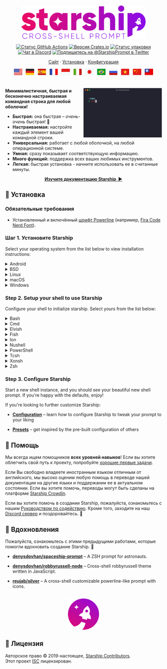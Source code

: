<p align="center">
  <img
    width="400"
    src="https://raw.githubusercontent.com/starship/starship/master/media/logo.png"
    alt="Starship - меж-оболочная командная строка"
 />
</p>

<p align="center">
  <a href="https://github.com/starship/starship/actions"
    ><img
      src="https://img.shields.io/github/workflow/status/starship/starship/Main workflow/master?label=workflow&style=flat-square"
      alt="Статус GitHub Actions"
 /></a>
  <a href="https://crates.io/crates/starship"
    ><img
      src="https://img.shields.io/crates/v/starship?style=flat-square"
      alt="Версия Crates.io"
 /></a>
  <a href="https://repology.org/project/starship/versions"
    ><img
      src="https://img.shields.io/repology/repositories/starship?label=in%20repositories&style=flat-square"
      alt="Статус упаковки" /></a
><br />
  <a href="https://discord.gg/starship"
    ><img
      src="https://img.shields.io/discord/567163873606500352?label=discord&logoColor=white&style=flat-square"
      alt="Чат в Discord"
 /></a>
  <a href="https://twitter.com/StarshipPrompt"
    ><img
      src="https://img.shields.io/badge/twitter-@StarshipPrompt-1DA1F3?style=flat-square"
      alt="Подпишитесь на @StarshipPrompt в Twitter"
 /></a>
</p>

<p align="center">
  <a href="https://starship.rs">Сайт</a>
  ·
  <a href="#🚀-installation">Установка</a>
  ·
  <a href="https://starship.rs/config/">Конфигурация</a>
</p>

<p align="center">
  <a href="https://github.com/starship/starship/blob/master/README.md"
    ><img
      height="20"
      src="https://raw.githubusercontent.com/starship/starship/master/media/flag-us.png"
      alt="English"
 /></a>
  &nbsp;
  <a
    href="https://github.com/starship/starship/blob/master/docs/de-DE/guide/README.md"
    ><img
      height="20"
      src="https://raw.githubusercontent.com/starship/starship/master/media/flag-de.png"
      alt="Deutsch"
 /></a>
  &nbsp;
  <a
    href="https://github.com/starship/starship/blob/master/docs/es-ES/guide/README.md"
    ><img
      height="20"
      src="https://raw.githubusercontent.com/starship/starship/master/media/flag-es.png"
      alt="Español"
 /></a>
  &nbsp;
  <a
    href="https://github.com/starship/starship/blob/master/docs/fr-FR/guide/README.md"
    ><img
      height="20"
      src="https://raw.githubusercontent.com/starship/starship/master/media/flag-fr.png"
      alt="Français"
 /></a>
  &nbsp;
  <a
    href="https://github.com/starship/starship/blob/master/docs/id-ID/guide/README.md"
    ><img
      height="20"
      src="https://raw.githubusercontent.com/starship/starship/master/media/flag-id.png"
      alt="Bahasa Indonesia"
 /></a>
  &nbsp;
  <a
    href="https://github.com/starship/starship/blob/master/docs/it-IT/guide/README.md"
    ><img
      height="20"
      src="https://raw.githubusercontent.com/starship/starship/master/media/flag-it.png"
      alt="Italiano"
 /></a>
  &nbsp;
  <a
    href="https://github.com/starship/starship/blob/master/docs/ja-JP/guide/README.md"
    ><img
      height="20"
      src="https://raw.githubusercontent.com/starship/starship/master/media/flag-jp.png"
      alt="日本語"
 /></a>
  &nbsp;
  <a
    href="https://github.com/starship/starship/blob/master/docs/pt-BR/guide/README.md"
    ><img
      height="20"
      src="https://raw.githubusercontent.com/starship/starship/master/media/flag-br.png"
      alt="Português do Brasil"
 /></a>
  &nbsp;
  <a
    href="https://github.com/starship/starship/blob/master/docs/ru-RU/guide/README.md"
    ><img
      height="20"
      src="https://raw.githubusercontent.com/starship/starship/master/media/flag-ru.png"
      alt="Русский"
 /></a>
  &nbsp;
  <a
    href="https://github.com/starship/starship/blob/master/docs/vi-VN/guide/README.md"
    ><img
      height="20"
      src="https://raw.githubusercontent.com/starship/starship/master/media/flag-vn.png"
      alt="Tiếng Việt"
 /></a>
  &nbsp;
  <a
    href="https://github.com/starship/starship/blob/master/docs/zh-CN/guide/README.md"
    ><img
      height="20"
      src="https://raw.githubusercontent.com/starship/starship/master/media/flag-cn.png"
      alt="简体中文"
 /></a>
  &nbsp;
  <a
    href="https://github.com/starship/starship/blob/master/docs/zh-TW/guide/README.md"
    ><img
      height="20"
      src="https://raw.githubusercontent.com/starship/starship/master/media/flag-tw.png"
      alt="繁體中文"
 /></a>
</p>

<h1></h1>

<img
  src="https://raw.githubusercontent.com/starship/starship/master/media/demo.gif"
  alt="Starship в iTerm2 с темой Snazzy"
  width="50%"
  align="right"
 />

**Минималистичная, быстрая и бесконечно настраиваемая командная строка для любой оболочки!**

- **Быстрая:** она быстрая – _очень-очень_ быстрая! 🚀
- **Настраиваемая:** настройте каждый элемент вашей командной строки.
- **Универсальная:** работает с любой оболочкой, на любой операционной системе.
- **Умная:** сразу показывает соответствующую информацию.
- **Много функций:** поддержка всех ваших любимых инструментов.
- **Легкая:** быстрая установка - начните использовать ее в считанные минуты.

<p align="center">
<a href="https://starship.rs/config/"><strong>Изучите документацию Starship&nbsp;&nbsp;▶</strong></a>
</p>

<a name="🚀-installation"></a>

## 🚀 Установка

### Обязательные требования

- Установленный и включённый [шрифт Powerline](https://www.nerdfonts.com/) (например, [Fira Code Nerd Font](https://www.nerdfonts.com/font-downloads)).

### Шаг 1. Установите Starship

Select your operating system from the list below to view installation instructions:

<details>
<summary>Android</summary>

Install Starship using any of the following package managers:

| Repository                                                                        | Instructions           |
| --------------------------------------------------------------------------------- | ---------------------- |
| [Termux](https://github.com/termux/termux-packages/tree/master/packages/starship) | `pkg install starship` |

</details>

<details>
<summary>BSD</summary>

Install Starship using any of the following package managers:

| Distribution | Repository                                               | Instructions                      |
| ------------ | -------------------------------------------------------- | --------------------------------- |
| **_Any_**    | **[crates.io](https://crates.io/crates/starship)**       | `cargo install starship --locked` |
| FreeBSD      | [FreshPorts](https://www.freshports.org/shells/starship) | `pkg install starship`            |
| NetBSD       | [pkgsrc](https://pkgsrc.se/shells/starship)              | `pkgin install starship`          |

</details>

<details>
<summary>Linux</summary>

Install the latest version for your system:

```sh
curl -sS https://starship.rs/install.sh | sh
```

Alternatively, install Starship using any of the following package managers:

| Distribution       | Repository                                                                                      | Instructions                                                                   |
| ------------------ | ----------------------------------------------------------------------------------------------- | ------------------------------------------------------------------------------ |
| **_Any_**          | **[crates.io](https://crates.io/crates/starship)**                                              | `cargo install starship --locked`                                              |
| _Any_              | [conda-forge](https://anaconda.org/conda-forge/starship)                                        | `conda install -c conda-forge starship`                                        |
| _Any_              | [Linuxbrew](https://formulae.brew.sh/formula/starship)                                          | `brew install starship`                                                        |
| _Any_              | [Snapcraft](https://snapcraft.io/starship)                                                      | `snap install starship`                                                        |
| Alpine Linux 3.13+ | [Alpine Linux Packages](https://pkgs.alpinelinux.org/packages?name=starship)                    | `apk add starship`                                                             |
| Arch Linux         | [Arch Linux Community](https://archlinux.org/packages/community/x86_64/starship)                | `pacman -S starship`                                                           |
| CentOS 7+          | [Copr](https://copr.fedorainfracloud.org/coprs/atim/starship)                                   | `dnf copr enable atim/starship` <br /> `dnf install starship` |
| Fedora 31+         | [Fedora Packages](https://src.fedoraproject.org/rpms/rust-starship)                             | `dnf install starship`                                                         |
| NixOS              | [nixpkgs](https://github.com/NixOS/nixpkgs/blob/master/pkgs/tools/misc/starship/default.nix)    | `nix-env -iA nixos.starship`                                                   |
| Gentoo             | [Gentoo Packages](https://packages.gentoo.org/packages/app-shells/starship)                     | `emerge app-shells/starship`                                                   |
| Manjaro            |                                                                                                 | `pacman -S starship`                                                           |
| NixOS              | [nixpkgs](https://github.com/NixOS/nixpkgs/blob/master/pkgs/tools/misc/starship/default.nix)    | `nix-env -iA nixpkgs.starship`                                                 |
| Void Linux         | [Void Linux Packages](https://github.com/void-linux/void-packages/tree/master/srcpkgs/starship) | `xbps-install -S starship`                                                     |

</details>

<details>
<summary>macOS</summary>

Install the latest version for your system:

```sh
curl -sS https://starship.rs/install.sh | sh
```

Alternatively, install Starship using any of the following package managers:

| Repository                                               | Instructions                            |
| -------------------------------------------------------- | --------------------------------------- |
| **[crates.io](https://crates.io/crates/starship)**       | `cargo install starship --locked`       |
| [conda-forge](https://anaconda.org/conda-forge/starship) | `conda install -c conda-forge starship` |
| [Homebrew](https://formulae.brew.sh/formula/starship)    | `brew install starship`                 |
| [MacPorts](https://ports.macports.org/port/starship)     | `port install starship`                 |

</details>

<details>
<summary>Windows</summary>

Install Starship using any of the following package managers:

| Repository                                                                       | Instructions                            |
| -------------------------------------------------------------------------------- | --------------------------------------- |
| **[crates.io](https://crates.io/crates/starship)**                               | `cargo install starship --locked`       |
| [Chocolatey](https://community.chocolatey.org/packages/starship)                 | `choco install starship`                |
| [conda-forge](https://anaconda.org/conda-forge/starship)                         | `conda install -c conda-forge starship` |
| [Scoop](https://github.com/ScoopInstaller/Main/blob/master/bucket/starship.json) | `scoop install starship`                |

</details>

### Step 2. Setup your shell to use Starship

Configure your shell to initialize starship. Select yours from the list below:

<details>
<summary>Bash</summary>

Добавьте следующее в конец `~/.bashrc`:

```sh
eval "$(starship init bash)"
```

</details>

<details>
<summary>Cmd</summary>

You need to use [Clink](https://chrisant996.github.io/clink/clink.html) (v1.2.30+) with Cmd. Create a file at this path `%LocalAppData%\clink\starship.lua` with the following contents:

```lua
load(io.popen('starship init cmd'):read("*a"))()
```

</details>

<details>
<summary>Elvish</summary>

Добавьте следующую строку в конец `~/.elvish/rc.elv`:

```sh
eval (starship init elvish)
```

Note: Only Elvish v0.17+ is supported

</details>

<details>
<summary>Fish</summary>

Добавьте следующее в конец `~/.config/fish/config.fish`:

```fish
starship init fish | source
```

</details>

<details>
<summary>Ion</summary>

Добавьте следующее в конец `~/.config/ion/initrc`:

```sh
eval $(starship init ion)
```

</details>

<details>
<summary>Nushell</summary>

Add the following to the end of your Nushell configuration (find it by running `config path`):

```toml
startup = [
  "mkdir ~/.cache/starship",
  "starship init nu | save ~/.cache/starship/init.nu",
  "source ~/.cache/starship/init.nu",
]
prompt = "starship_prompt"
```

</details>

<details>
<summary>PowerShell</summary>

Add the following to the end of your PowerShell configuration (find it by running `$PROFILE`):

```powershell
Invoke-Expression (&starship init powershell)
```

</details>

<details>
<summary>Tcsh</summary>

Добавьте следующее в конец `~/.tcshrc`:

```sh
eval `starship init tcsh`
```

</details>

<details>
<summary>Xonsh</summary>

Добавьте следующее в конец `~/.xonshrc`:

```python
execx($(starship init xonsh))
```

</details>

<details>
<summary>Zsh</summary>

Добавьте следующее в конец `~/.zshrc`:

```sh
eval "$(starship init zsh)"
```

</details>

### Step 3. Configure Starship

Start a new shell instance, and you should see your beautiful new shell prompt. If you're happy with the defaults, enjoy!

If you're looking to further customize Starship:

- **[Configuration](https://starship.rs/config/)** – learn how to configure Starship to tweak your prompt to your liking

- **[Presets](https://starship.rs/presets/)** – get inspired by the pre-built configuration of others

## 🤝 Помощь

Мы всегда ищем помощников **всех уровней навыков**! Если вы хотите облегчить свой путь к проекту, попробуйте [хорошие первые задачи](https://github.com/starship/starship/labels/🌱%20good%20first%20issue).

Если Вы свободно владеете иностранным языком отличным от английского, мы высоко оценим любую помощь в переводе нашей документации на другие языки и поддержании ее в актуальном состоянии. Если вы хотите помочь, переводы могут быть сделаны на платформе [Starship Crowdin](https://translate.starship.rs/).

Если вы хотите помочь в создании Starship, пожалуйста, ознакомьтесь с нашим [Руководством по содействию](https://github.com/starship/starship/blob/master/CONTRIBUTING.md). Кроме того, заходите на наш [Discord сервер](https://discord.gg/8Jzqu3T) и поздоровайтесь. 👋

## 💭 Вдохновления

Пожалуйста, ознакомьтесь с этими предыдущими работами, которые помогли вдохновить создание Starship. 🙏

- **[denysdovhan/spaceship-prompt](https://github.com/denysdovhan/spaceship-prompt)** – A ZSH prompt for astronauts.

- **[denysdovhan/robbyrussell-node](https://github.com/denysdovhan/robbyrussell-node)** – Cross-shell robbyrussell theme written in JavaScript.

- **[reujab/silver](https://github.com/reujab/silver)** – A cross-shell customizable powerline-like prompt with icons.

<p align="center">
    <br>
    <img width="100" src="https://raw.githubusercontent.com/starship/starship/master/media/icon.png" alt="Иконка ракеты Starship">
</p>

## 📝 Лицензия

Авторское право © 2019-настоящее, [Starship Contributors](https://github.com/starship/starship/graphs/contributors).<br /> Этот проект [ISC](https://github.com/starship/starship/blob/master/LICENSE) лицензирован.
